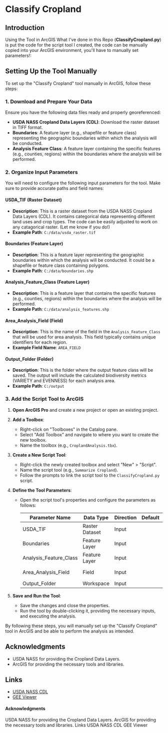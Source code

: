 # Classify Cropland

## Introduction

Using the Tool in ArcGIS
What I've done in this Repo (**ClassifyCropland.py**) is put the code for the script tool I created, the code can be manually copied into your ArcGIS environment, you'll have to manually set parameters!:

## Setting Up the Tool Manually

To set up the "Classify Cropland" tool manually in ArcGIS, follow these steps:

### 1. Download and Prepare Your Data

Ensure you have the following data files ready and properly georeferenced:

- **USDA NASS Cropland Data Layers (CDL)**: Download the raster dataset in TIFF format.
- **Boundaries**: A feature layer (e.g., shapefile or feature class) representing the geographic boundaries within which the analysis will be conducted.
- **Analysis Feature Class**: A feature layer containing the specific features (e.g., counties, regions) within the boundaries where the analysis will be performed.

### 2. Organize Input Parameters

You will need to configure the following input parameters for the tool. Make sure to provide accurate paths and field names:

#### USDA_TIF (Raster Dataset)

- **Description**: This is a raster dataset from the USDA NASS Cropland Data Layers (CDL). It contains categorical data representing different land uses and crop types. The code can be easily adjusted to work on any catagorical raster. (Let me know if you do!)
- **Example Path**: `C:/data/usda_raster.tif`

#### Boundaries (Feature Layer)

- **Description**: This is a feature layer representing the geographic boundaries within which the analysis will be conducted. It could be a shapefile or feature class containing polygons.
- **Example Path**: `C:/data/boundaries.shp`

#### Analysis_Feature_Class (Feature Layer)

- **Description**: This is a feature layer that contains the specific features (e.g., counties, regions) within the boundaries where the analysis will be performed.
- **Example Path**: `C:/data/analysis_features.shp`

#### Area_Analysis_Field (Field)

- **Description**: This is the name of the field in the `Analysis_Feature_Class` that will be used for area analysis. This field typically contains unique identifiers for each region.
- **Example Field Name**: `AREA_FIELD`

#### Output_Folder (Folder)

- **Description**: This is the folder where the output feature class will be saved. The output will include the calculated biodiversity metrics (VARIETY and EVENNESS) for each analysis area.
- **Example Path**: `C:/output`

### 3. Add the Script Tool to ArcGIS

1. **Open ArcGIS Pro** and create a new project or open an existing project.
2. **Add a Toolbox**:
   - Right-click on "Toolboxes" in the Catalog pane.
   - Select "Add Toolbox" and navigate to where you want to create the new toolbox.
   - Name the toolbox (e.g., `CroplandAnalysis.tbx`).
3. **Create a New Script Tool**:
   - Right-click the newly created toolbox and select "New" > "Script".
   - Name the script tool (e.g., `Summarize Cropland`).
   - Follow the prompts to link the script tool to the `ClassifyCropland.py` script.
4. **Define the Tool Parameters**:
   - Open the script tool's properties and configure the parameters as follows:

     | Parameter Name       | Data Type          | Direction | Default         | Filter          | Required |
     |----------------------|--------------------|-----------|-----------------|-----------------|----------|
     | USDA_TIF             | Raster Dataset     | Input     |                 |                 | Yes      |
     | Boundaries           | Feature Layer      | Input     |                 |                 | Yes      |
     | Analysis_Feature_Class | Feature Layer    | Input     |                 |                 | Yes      |
     | Area_Analysis_Field  | Field              | Input     |                 | Field from Analysis_Feature_Class | Yes |
     | Output_Folder        | Workspace          | Input     |                 | Folder          | Yes      |

5. **Save and Run the Tool**:
   - Save the changes and close the properties.
   - Run the tool by double-clicking it, providing the necessary inputs, and executing the analysis.

By following these steps, you will manually set up the "Classify Cropland" tool in ArcGIS and be able to perform the analysis as intended.

## Acknowledgments

- USDA NASS for providing the Cropland Data Layers.
- ArcGIS for providing the necessary tools and libraries.

## Links

- [USDA NASS CDL](https://developers.google.com/earth-engine/datasets/catalog/USDA_NASS_CDL)
- [GEE Viewer](https://code.earthengine.google.com/8d92850325c6389f44bde1764c013846)

#### Acknowledgments
USDA NASS for providing the Cropland Data Layers.
ArcGIS for providing the necessary tools and libraries.
Links
USDA NASS CDL
GEE Viewer
